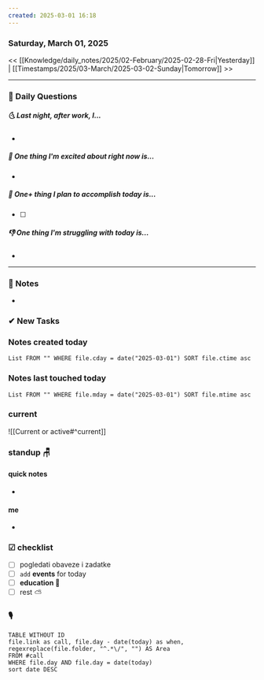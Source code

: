 ```yaml
---
created: 2025-03-01 16:18
---
```

### Saturday, March 01, 2025

<< [[Knowledge/daily_notes/2025/02-February/2025-02-28-Fri|Yesterday]] | [[Timestamps/2025/03-March/2025-03-02-Sunday|Tomorrow]] >>

___
### 📅 Daily Questions
##### 🌜 **Last night, after work, I...**
- 

##### 🙌 **One thing I'm excited about right now is...**
- 

##### 🚀 **One+ thing I plan to accomplish today is...**
- [ ] 

##### 👎 **One thing I'm struggling with today is...**
- 

---
### 📝 Notes
- 
### ✔ New Tasks

### Notes created today
```dataview
List FROM "" WHERE file.cday = date("2025-03-01") SORT file.ctime asc
```

### Notes last touched today
```dataview
List FROM "" WHERE file.mday = date("2025-03-01") SORT file.mtime asc
`````
### **current**
![[Current or active#^current]]

### **standup** 🪑

#### quick notes
- 
#### me 
- 

### ☑ checklist
- [ ] pogledati  obaveze i zadatke
- [ ] `add` **events** for today
- [ ] **education 🎒**
- [ ] rest ⛅ 

### 🎙
```dataview
TABLE WITHOUT ID
file.link as call, file.day - date(today) as when, regexreplace(file.folder, "^.*\/", "") AS Area
FROM #call
WHERE file.day AND file.day = date(today)
sort date DESC
```
